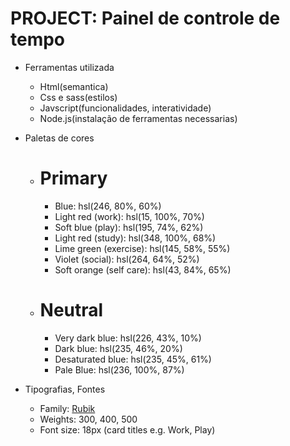 # PROJECT: Painel de controle de tempo #

- Ferramentas utilizada
    - Html(semantica)
    - Css e sass(estilos)
    - Javscript(funcionalidades, interatividade)
    - Node.js(instalação de ferramentas necessarias)

- Paletas de cores
    - # Primary

        - Blue: hsl(246, 80%, 60%)
        - Light red (work): hsl(15, 100%, 70%)
        - Soft blue (play): hsl(195, 74%, 62%)
        - Light red (study): hsl(348, 100%, 68%)
        - Lime green (exercise): hsl(145, 58%, 55%)
        - Violet (social): hsl(264, 64%, 52%)
        - Soft orange (self care): hsl(43, 84%, 65%)


    - # Neutral

        - Very dark blue: hsl(226, 43%, 10%)
        - Dark blue: hsl(235, 46%, 20%)
        - Desaturated blue: hsl(235, 45%, 61%)
        - Pale Blue: hsl(236, 100%, 87%)    


- Tipografias, Fontes     
    - Family: [Rubik](https://fonts.google.com/specimen/Rubik)
    - Weights: 300, 400, 500
    - Font size: 18px (card titles e.g. Work, Play)